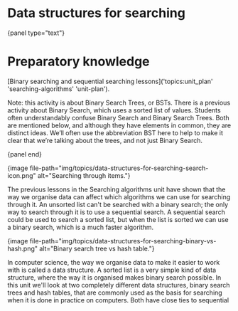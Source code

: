 # Data structures for searching

{panel type="text"}

# Preparatory knowledge

[Binary searching and sequential searching lessons]('topics:unit_plan' 'searching-algorithms' 'unit-plan').

Note: this activity is about Binary Search Trees, or BSTs.
There is a previous activity about Binary Search, which uses a sorted list of values.
Students often understandably confuse Binary Search and Binary Search Trees.
Both are mentioned below, and although they have elements in common, they are distinct ideas.
We’ll often use the abbreviation BST here to help to make it clear that we’re talking about the trees, and not just Binary Search.

{panel end}

{image file-path="img/topics/data-structures-for-searching-search-icon.png" alt="Searching through items."}

The previous lessons in the Searching algorithms unit have shown that the way we organise data can affect which algorithms we can use for searching through it.
An unsorted list can't be searched with a binary search; the only way to search through it is to use a sequential search.
A sequential search could be used to search a sorted list, but when the list is sorted we can use a binary search, which is a much faster algorithm.

{image file-path="img/topics/data-structures-for-searching-binary-vs-hash.png" alt="Binary search tree vs hash table."}

In computer science, the way we organise data to make it easier to work with is called a data structure.
A sorted list is a very simple kind of data structure, where the way it is organised makes binary search possible.
In this unit we'll look at two completely different data structures, binary search trees and hash tables, that are commonly used as the basis for searching when it is done in practice on computers.
Both have close ties to sequential and binary search, but they are more flexible in most practical situations.

It’s great to study these, because they give insights into unexpected ways that we can make programs work better.
In practice they are often built into programming languages, so you don’t need to write your own code for them, but even if you don’t need to build one yourself, it’s good to understand how they work, and what their strengths and weaknesses are.

Computer scientists generally think of a searching problem as being supplied with a "key", such as an account number, person's name, or geographic location, and looking up some values associated with that key, such as the account balance, address, or name of a building.
For example, if you search for a city using an online map, the name of the city is the key, and the data associated with it is its location on the map.
Sometimes you just need to know if the key exists; for example, a spelling checker might search for a word, and if it's not in the dictionary then it can mark it as an error.

## Digital Technologies | Data Structures

One of the data structures that will be explained in this unit is the **binary search tree**; these have a lot of the same benefits as sorted lists, but make it a lot easier to keep the data organised.
Trees in general come up a lot in computer science because they provide a very structured way to keep information organised - even the structure of folders used on a personal computer is a type of tree - so studying a particular kind of tree called a binary search tree is a good introduction to ideas that keep coming up when developing software.
Another structure that we introduce in this unit is a **hash table**.
These are similar to a list of data, but data is placed at very specific points in the list, rather than being in a completely random or a completely sorted order.
The main idea of a hash table is that you can apply a simple calculation (called a hash function) to the key that you're looking for, and that will tell you where to look for it in the hash table.
This means it gives instant access (most of the time) to the information you’re looking for.
Of course, there are a lot of details that we need to get right to make this work well, but hashing is the basis of the fastest methods for searching.
The idea of hashing comes up in other areas of computer science too, and is even an essential part of how organisations can store passwords securely.

{panel type="teaching"}

# Teaching observations

{image file-path="img/topics/data-structures-for-searching-hash-vs-hash.png" alt="Hashtags are not the same as hash tables."}

Students may try to make a connection between hashing and using hashtags.
They are actually completely different things.
The names have different derivations, and just happen to be the same word (hashtag is from the shape of the # symbol, which in turn is probably related to the word “hatch”, whereas hashing is based on mixing up the symbols that represent a value, which is more related to the usage in “hash browns”, derived from the French word “hacher”, which means to chop up).
Hashing when dealing with searching data should be treated as a completely new concept from hashtags, although confusingly, when you search for a hashtag, it may well be found using a hash table!

{panel end}

##  Vocabulary Explained

### Hashing

Taking a number, word, or other item being searched for, and converting it to a number using a mathematical function.
This number can be used to find out where the data is stored.
For example, a simple way to hash a word into a number is to convert each letter to a number (e.g. a=1, b=2...), and add up those numbers.

{image file-path="img/topics/data-structures-for-searching-funnel-water.png" alt="A funnel is much easier to use when you pour the water into the wider end!"}

### One way function

A calculation that is easy to do one way, but hard to run backwards.
For example, you might be able to work out 2,111 x 3,709 by hand, but can you work out which two values multiply together to give 55,315,681?

### Data structure

A way of organising data so that it can be accessed more efficiently.

### Tree

Any structure where you can start at a “root” and follow branches to access information.
As well as search trees (which we focus on here), the same kind of structures occur in many other situations, including family trees, organisational charts and file systems.

### Key

The value that we want the computer to search for.
Typically it’s a login name, customer number, product name, or anything that someone might type into a search box in an app or web site.

## Real World Implications

Binary search trees are also the basis of a commonly used structure where the relationships between the keys are important - especially if you're looking for values similar to the one being searched for.
Hashing, and using hash functions supports programmers to make really fast searching algorithms.
This approach might seem almost fanciful at first because it relies a lot on randomness - making a very random value by chopping up and mixing the key you're searching for, and hoping that not too many other things come out to the same value.
Fortunately the statistics around this are well understood, and people can design very fast and efficient hash tables. 

{image file-path="img/topics/data-structures-for-searching-searching-girls.png" alt="Using a search engine."}

There are many variations on hash tables and search trees, but chances are that if you are looking something up on a computer system it will be using software based on these ideas, whether it's checking your online account balance, getting the price of a product in a shop, or looking for a web page using a search engine.

## Reflection Questions

- What was most surprising about the learning that happened from the teaching of this unit?
- Who were the students who were very systematic in their activities?
- Who were the students who were very detailed in their activities?
- What would I change in my delivery of this unit?
